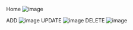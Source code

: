 Home
![image](https://github.com/toluen3000/toluen3000-Project5_NoteApp_SQLite/assets/91663135/e238f3a5-d3da-4d71-9001-4f348d319378)

ADD
![image](https://github.com/toluen3000/toluen3000-Project5_NoteApp_SQLite/assets/91663135/2d37cc7f-55d3-432e-b8c0-fc68f20d24c5)
UPDATE
![image](https://github.com/toluen3000/toluen3000-Project5_NoteApp_SQLite/assets/91663135/daf2312a-4c2e-46da-8052-15091bb1065a)
DELETE
![image](https://github.com/toluen3000/toluen3000-Project5_NoteApp_SQLite/assets/91663135/fd7c52b2-c00e-437b-bfb3-3d7a334db406)



